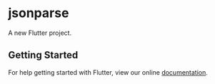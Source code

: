 # jsonparse

A new Flutter project.

## Getting Started

For help getting started with Flutter, view our online
[documentation](https://flutter.io/).
